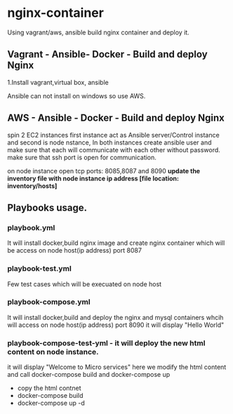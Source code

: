 # nginx-container
Using vagrant/aws, ansible  build nginx container and deploy it.

## Vagrant - Ansible- Docker - Build and deploy Nginx

1.Install vagrant,virtual box, ansible

Ansible can not install on windows so use AWS.


## AWS - Ansible - Docker - Build and deploy Nginx



spin 2 EC2 instances first instance act as Ansible server/Control instance and second is node nstance,
In both instances create ansible user and make sure that each will communicate with each other without password.
make sure that ssh port is open for communication. 

on node instance open tcp ports: 8085,8087 and 8090
**update the inventory file with node instance ip address [file location: inventory/hosts]**

## Playbooks usage.
### playbook.yml 
It will install docker,build nginx image and create nginx container which will be access on node host(ip address) port 8087

### playbook-test.yml 
Few test cases which will be execuated on node host

### playbook-compose.yml 
It will install docker,build and deploy the nginx and mysql containers whcih will access on node host(ip address) port 8090
it will display "Hello World"

### playbook-compose-test-yml - it will deploy the new html content on node instance.
it will display "Welcome to Micro services" 
here we modify the html content and call docker-compose build and docker-compose up

 - copy the html contnet
 - docker-compose build
 - docker-compose up -d





